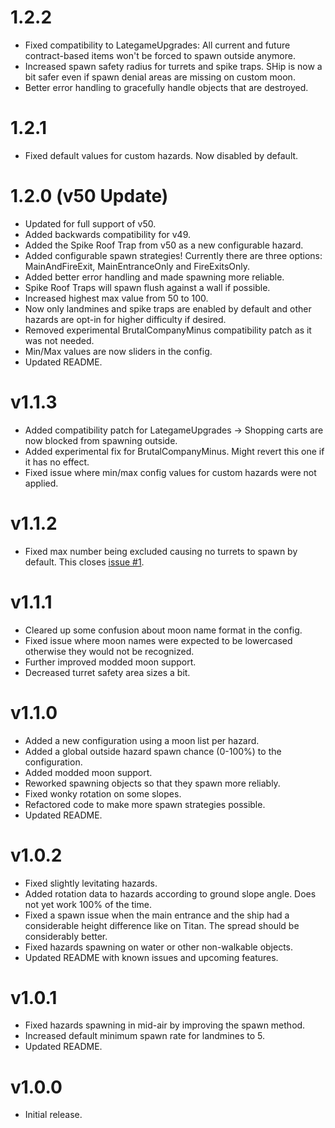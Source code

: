 1.2.2
=====
- Fixed compatibility to LategameUpgrades: All current and future contract-based items won't be forced to spawn outside anymore.  
- Increased spawn safety radius for turrets and spike traps. SHip is now a bit safer even if spawn denial areas are missing on custom moon.  
- Better error handling to gracefully handle objects that are destroyed.

1.2.1  
=====
- Fixed default values for custom hazards. Now disabled by default.

1.2.0 (v50 Update)  
==================  
- Updated for full support of v50.
- Added backwards compatibility for v49.
- Added the Spike Roof Trap from v50 as a new configurable hazard.  
- Added configurable spawn strategies! Currently there are three options: MainAndFireExit, MainEntranceOnly and FireExitsOnly.  
- Added better error handling and made spawning more reliable.  
- Spike Roof Traps will spawn flush against a wall if possible.  
- Increased highest max value from 50 to 100.  
- Now only landmines and spike traps are enabled by default and other hazards are opt-in for higher difficulty if desired.  
- Removed experimental BrutalCompanyMinus compatibility patch as it was not needed.  
- Min/Max values are now sliders in the config.  
- Updated README.

v1.1.3
======
- Added compatibility patch for LategameUpgrades -> Shopping carts are now blocked from spawning outside.
- Added experimental fix for BrutalCompanyMinus. Might revert this one if it has no effect.
- Fixed issue where min/max config values for custom hazards were not applied.

v1.1.2
======
- Fixed max number being excluded causing no turrets to spawn by default. This closes [issue #1](https://github.com/snaketech-tu/LCHazardsOutside/issues/1).

v1.1.1
======
- Cleared up some confusion about moon name format in the config.
- Fixed issue where moon names were expected to be lowercased otherwise they would not be recognized.
- Further improved modded moon support.
- Decreased turret safety area sizes a bit.

v1.1.0
======
- Added a new configuration using a moon list per hazard.
- Added a global outside hazard spawn chance (0-100%) to the configuration.
- Added modded moon support.
- Reworked spawning objects so that they spawn more reliably.
- Fixed wonky rotation on some slopes. 
- Refactored code to make more spawn strategies possible.
- Updated README.

v1.0.2
======
- Fixed slightly levitating hazards.
- Added rotation data to hazards according to ground slope angle. Does not yet work 100% of the time.
- Fixed a spawn issue when the main entrance and the ship had a considerable height difference like on Titan. The spread should be considerably better. 
- Fixed hazards spawning on water or other non-walkable objects.
- Updated README with known issues and upcoming features.

v1.0.1
======
- Fixed hazards spawning in mid-air by improving the spawn method.
- Increased default minimum spawn rate for landmines to 5.
- Updated README.

v1.0.0
======
- Initial release.